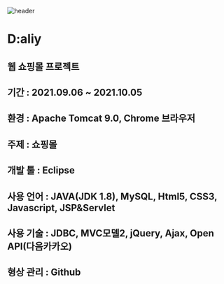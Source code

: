 ![header](https://capsule-render.vercel.app/api?type=wave&color=auto&height=200&section=header&text=D:aliy&fontSize=90)
# D:aliy
## 웹 쇼핑몰 프로젝트
## 기간 : 2021.09.06 ~ 2021.10.05
## 환경 : Apache Tomcat 9.0, Chrome 브라우저
## 주제 : 쇼핑몰 
## 개발 툴 : Eclipse
## 사용 언어 : JAVA(JDK 1.8), MySQL, Html5, CSS3, Javascript, JSP&Servlet
## 사용 기술 : JDBC, MVC모델2, jQuery, Ajax, Open API(다음카카오)
## 형상 관리 : Github
